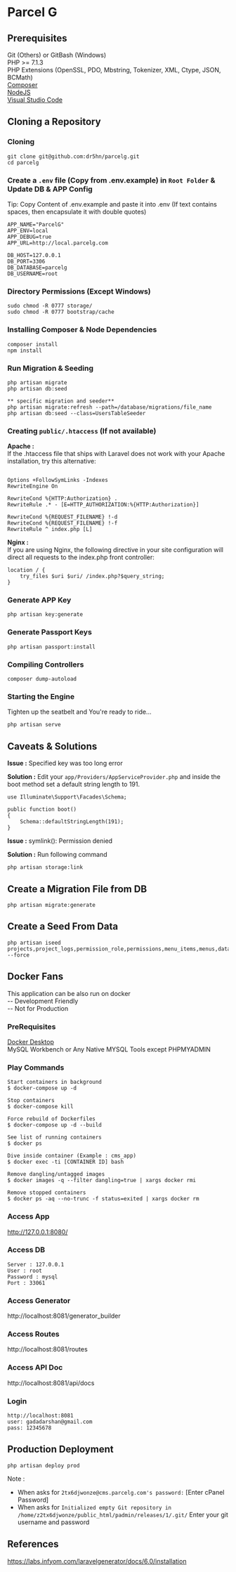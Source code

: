 # Parcel G

## Prerequisites
Git (Others) or GitBash (Windows)<br/>
PHP >= 7.1.3 <br/>
PHP Extensions (OpenSSL, PDO, Mbstring, Tokenizer, XML, Ctype, JSON, BCMath) <br/>
[Composer](https://getcomposer.org/) <br/>
[NodeJS](https://nodejs.org/en/) <br/>
[Visual Studio Code](https://code.visualstudio.com/)

## Cloning a Repository

### Cloning
```
git clone git@github.com:dr5hn/parcelg.git
cd parcelg
```

### Create a `.env` file (Copy from .env.example) in `Root Folder` & Update DB & APP Config
Tip: Copy Content of .env.example and paste it into .env
(If text contains spaces, then encapsulate it with double quotes)
```
APP_NAME="ParcelG"
APP_ENV=local
APP_DEBUG=true
APP_URL=http://local.parcelg.com

DB_HOST=127.0.0.1
DB_PORT=3306
DB_DATABASE=parcelg
DB_USERNAME=root
```

### Directory Permissions (Except Windows)
```
sudo chmod -R 0777 storage/
sudo chmod -R 0777 bootstrap/cache
```

### Installing Composer & Node Dependencies
```
composer install
npm install
```

### Run Migration & Seeding
```
php artisan migrate
php artisan db:seed

** specific migration and seeder**
php artisan migrate:refresh --path=/database/migrations/file_name
php artisan db:seed --class=UsersTableSeeder
```

### Creating `public/.htaccess` (If not available)
**Apache :** <br/>
If the .htaccess file that ships with Laravel does not work with your Apache installation, try this alternative:
```

Options +FollowSymLinks -Indexes
RewriteEngine On

RewriteCond %{HTTP:Authorization} .
RewriteRule .* - [E=HTTP_AUTHORIZATION:%{HTTP:Authorization}]

RewriteCond %{REQUEST_FILENAME} !-d
RewriteCond %{REQUEST_FILENAME} !-f
RewriteRule ^ index.php [L]
```
**Nginx :** <br/>
If you are using Nginx, the following directive in your site configuration will direct all requests to the index.php front controller:
```
location / {
    try_files $uri $uri/ /index.php?$query_string;
}
```

### Generate APP Key
```
php artisan key:generate
```

### Generate Passport Keys
```
php artisan passport:install
```


### Compiling Controllers
```
composer dump-autoload
```


### Starting the Engine
Tighten up the seatbelt and You're ready to ride...
```
php artisan serve
```

## Caveats & Solutions

**Issue :** Specified key was too long error

**Solution :**
Edit your `app/Providers/AppServiceProvider.php` and inside the boot method set a default string length to 191.
```
use Illuminate\Support\Facades\Schema;

public function boot()
{
    Schema::defaultStringLength(191);
}
```

**Issue :** symlink(): Permission denied

**Solution :**
Run following command
```
php artisan storage:link
```

## Create a Migration File from DB
```
php artisan migrate:generate
```

## Create a Seed From Data
```
php artisan iseed projects,project_logs,permission_role,permissions,menu_items,menus,data_types,data_rows,roles --force
```

## Docker Fans
This application can be also run on docker<br>
-- Development Friendly<br>
-- Not for Production

### PreRequisites
[Docker Desktop](https://www.docker.com/products/docker-desktop)<br>
MySQL Workbench or Any Native MYSQL Tools except PHPMYADMIN

### Play Commands
```
Start containers in background
$ docker-compose up -d

Stop containers
$ docker-compose kill

Force rebuild of Dockerfiles
$ docker-compose up -d --build

See list of running containers
$ docker ps

Dive inside container (Example : cms_app)
$ docker exec -ti [CONTAINER ID] bash

Remove dangling/untagged images
$ docker images -q --filter dangling=true | xargs docker rmi

Remove stopped containers
$ docker ps -aq --no-trunc -f status=exited | xargs docker rm
```

### Access App
http://127.0.0.1:8080/

### Access DB
```
Server : 127.0.0.1
User : root
Password : mysql
Port : 33061
```

### Access Generator
http://localhost:8081/generator_builder

### Access Routes
http://localhost:8081/routes

### Access API Doc
http://localhost:8081/api/docs

### Login
```
http://localhost:8081
user: gadadarshan@gmail.com
pass: 12345678
```

## Production Deployment
```
php artisan deploy prod
```
Note :
- When asks for `2tx6djwonze@cms.parcelg.com's password:` [Enter cPanel Password]
- When asks for `Initialized empty Git repository in /home/z2tx6djwonze/public_html/padmin/releases/1/.git/` Enter your git username and password

## References
https://labs.infyom.com/laravelgenerator/docs/6.0/installation<br/>

